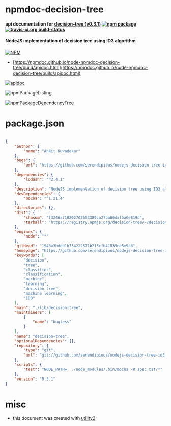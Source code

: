 # npmdoc-decision-tree

#### api documentation for  [decision-tree (v0.3.1)](https://github.com/serendipious/nodejs-decision-tree-id3#readme)  [![npm package](https://img.shields.io/npm/v/npmdoc-decision-tree.svg?style=flat-square)](https://www.npmjs.org/package/npmdoc-decision-tree) [![travis-ci.org build-status](https://api.travis-ci.org/npmdoc/node-npmdoc-decision-tree.svg)](https://travis-ci.org/npmdoc/node-npmdoc-decision-tree)

#### NodeJS implementation of decision tree using ID3 algorithm

[![NPM](https://nodei.co/npm/decision-tree.png?downloads=true&downloadRank=true&stars=true)](https://www.npmjs.com/package/decision-tree)

- [https://npmdoc.github.io/node-npmdoc-decision-tree/build/apidoc.html](https://npmdoc.github.io/node-npmdoc-decision-tree/build/apidoc.html)

[![apidoc](https://npmdoc.github.io/node-npmdoc-decision-tree/build/screenCapture.buildCi.browser.%252Ftmp%252Fbuild%252Fapidoc.html.png)](https://npmdoc.github.io/node-npmdoc-decision-tree/build/apidoc.html)

![npmPackageListing](https://npmdoc.github.io/node-npmdoc-decision-tree/build/screenCapture.npmPackageListing.svg)

![npmPackageDependencyTree](https://npmdoc.github.io/node-npmdoc-decision-tree/build/screenCapture.npmPackageDependencyTree.svg)



# package.json

```json

{
    "author": {
        "name": "Ankit Kuwadekar"
    },
    "bugs": {
        "url": "https://github.com/serendipious/nodejs-decision-tree-id3/issues"
    },
    "dependencies": {
        "lodash": "^2.4.1"
    },
    "description": "NodeJS implementation of decision tree using ID3 algorithm",
    "devDependencies": {
        "mocha": "^1.21.4"
    },
    "directories": {},
    "dist": {
        "shasum": "f3246a710202702653389ca27ba86daf5a6e819d",
        "tarball": "https://registry.npmjs.org/decision-tree/-/decision-tree-0.3.1.tgz"
    },
    "engines": {
        "node": "*"
    },
    "gitHead": "1943a3bded1b734222671b215cfb41839ce5e9c8",
    "homepage": "https://github.com/serendipious/nodejs-decision-tree-id3#readme",
    "keywords": [
        "decision",
        "tree",
        "classifier",
        "classification",
        "machine",
        "learning",
        "decision tree",
        "machine learning",
        "ID3"
    ],
    "main": "./lib/decision-tree",
    "maintainers": [
        {
            "name": "bugless"
        }
    ],
    "name": "decision-tree",
    "optionalDependencies": {},
    "repository": {
        "type": "git",
        "url": "git://github.com/serendipious/nodejs-decision-tree-id3.git"
    },
    "scripts": {
        "test": "NODE_PATH=. ./node_modules/.bin/mocha -R spec tst/*"
    },
    "version": "0.3.1"
}
```



# misc
- this document was created with [utility2](https://github.com/kaizhu256/node-utility2)
